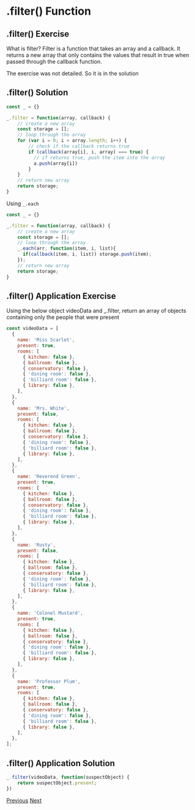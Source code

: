 # .filter() Function

## .filter() Exercise

What is filter? Filter is a function that takes an array and a callback. It returns a new array that only contains the values that result in true when passed through the callback function.

The exercise was not detailed. So it is in the solution

## .filter() Solution

```js
const _ = {}

_.filter = function(array, callback) {
    // create a new array
    const storage = [];
    // loop through the array
    for (var i = 0; i < array.length; i++) {
        // check if the callback returns true
        if (callback(array[i], i, array) === true) {
          // if returns true, push the item into the array
          a.push(array[i])
        }
    }
    // return new array
    return storage;
}
```

Using `_.each`

```js
const _ = {}

_.filter = function(array, callback) {
    // create a new array
    const storage = [];
    // loop through the array
    _.each(arr, function(item, i, list){
      if(callback(item, i, list)) storage.push(item);
    });
    // return new array
    return storage;
}
```

## .filter() Application Exercise

Using the below object videoData and _.filter, return an array of objects containing only the people that were present

```js
const videoData = [
  {
    name: 'Miss Scarlet',
    present: true,
    rooms: [
      { kitchen: false },
      { ballroom: false },
      { conservatory: false },
      { 'dining room': false },
      { 'billiard room': false },
      { library: false },
    ],
  },
  {
    name: 'Mrs. White',
    present: false,
    rooms: [
      { kitchen: false },
      { ballroom: false },
      { conservatory: false },
      { 'dining room': false },
      { 'billiard room': false },
      { library: false },
    ],
  },
  {
    name: 'Reverend Green',
    present: true,
    rooms: [
      { kitchen: false },
      { ballroom: false },
      { conservatory: false },
      { 'dining room': false },
      { 'billiard room': false },
      { library: false },
    ],
  },
  {
    name: 'Rusty',
    present: false,
    rooms: [
      { kitchen: false },
      { ballroom: false },
      { conservatory: false },
      { 'dining room': false },
      { 'billiard room': false },
      { library: false },
    ],
  },
  {
    name: 'Colonel Mustard',
    present: true,
    rooms: [
      { kitchen: false },
      { ballroom: false },
      { conservatory: false },
      { 'dining room': false },
      { 'billiard room': false },
      { library: false },
    ],
  },
  {
    name: 'Professor Plum',
    present: true,
    rooms: [
      { kitchen: false },
      { ballroom: false },
      { conservatory: false },
      { 'dining room': false },
      { 'billiard room': false },
      { library: false },
    ],
  },
];
```

## .filter() Application Solution

```js
_.filter(videoData, function(suspectObject) {
    return suspectObject.present;
})
```

[Previous](05.map-function.md)
[Next](07.functions-in-depth.md)
